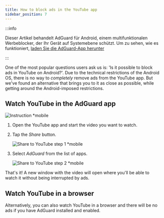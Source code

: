 ```yaml
---
title: How to block ads in the YouTube app
sidebar_position: 7
---
```


:::info

Dieser Artikel behandelt AdGuard für Android, einem multifunktionalen Werbeblocker, der Ihr Gerät auf Systemebene schützt. Um zu sehen, wie es funktioniert, [laden Sie die AdGuard-App herunter](https://agrd.io/download-kb-adblock)

:::

One of the most popular questions users ask us is: 'Is it possible to block ads in YouTube on Android?'. Due to the technical restrictions of the Android OS, there is no way to *completely* remove ads from the YouTube app. But we've found an alternative that brings you to it as close as possible, while getting around the Android-imposed restrictions.

## Watch YouTube in the AdGuard app

![Instruction *mobile](https://cdn.adtidy.org/public/Adguard/Blog/Android/3-6/share.gif)

1. Open the YouTube app and start the video you want to watch.

1. Tap the *Share* button.

    ![Share to YouTube step 1 *mobile](https://cdn.adtidy.org/content/kb/ad_blocker/android/youtube/android-youtube-share-step1.png)

1. Select *AdGuard* from the list of apps.

    ![Share to YouTube step 2 *mobile](https://cdn.adtidy.org/content/kb/ad_blocker/android/youtube/android-youtube-share-step2.png)

That's it! A new window with the video will open where you'll be able to watch it without being interrupted by ads.

## Watch YouTube in a browser

Alternatively, you can also watch YouTube in a browser and there will be no ads if you have AdGuard installed and enabled.
